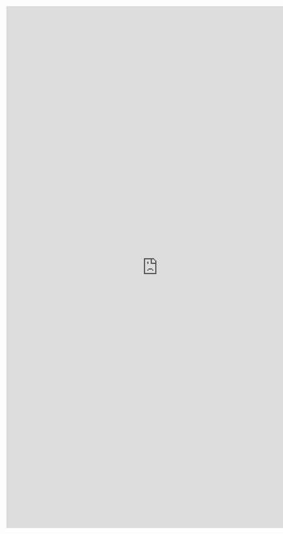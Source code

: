 <ReposPinned/>
<iframe src="https://docs.google.com/forms/d/e/1FAIpQLSeXVpJ3SYNPlbg0OAK2OCEzlrUnIJ5MZIChr0bIa0RpXCwSGg/viewform?embedded=true" width="800" height="1379" frameborder="0" marginheight="0" marginwidth="0">Cargando…</iframe>
